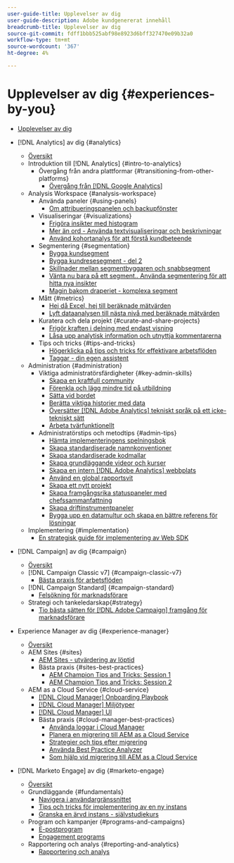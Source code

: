 ```yaml
---
user-guide-title: Upplevelser av dig
user-guide-description: Adobe kundgenererat innehåll
breadcrumb-title: Upplevelser av dig
source-git-commit: fdff1bbb525abf98e8923d6bff327470e09b32a0
workflow-type: tm+mt
source-wordcount: '367'
ht-degree: 4%

---
```



# Upplevelser av dig {#experiences-by-you}

+ [Upplevelser av dig](/help/overview.md)

+ [!DNL Analytics] av dig {#analytics}
   + [Översikt](/help/analytics/overview.md)
   + Introduktion till [!DNL Analytics] {#intro-to-analytics}
      + Övergång från andra plattformar {#transitioning-from-other-platforms}
         + [Övergång från [!DNL Google Analytics]](../analytics/intro-to-analytics/transitioning-from-other-platforms/transition-from-google-analytics.md)
   + Analysis Workspace {#analysis-workspace}
      + Använda paneler {#using-panels}
         + [Om attribueringspanelen och backupfönster](../analytics/analysis-workspace/using-panels/understanding-adobe-analytics-attribution-panel-and-lookback-windows.md)
      + Visualiseringar {#visualizations}
         + [Frigöra insikter med histogram](../analytics/analysis-workspace/visualizations/unlocking-insights-with-histograms.md)
         + [Mer än ord - Använda textvisualiseringar och beskrivningar](../analytics/analysis-workspace/visualizations/more-than-words-using-text-visualizations-and-descriptions.md)
         + [Använd kohortanalys för att förstå kundbeteende](../analytics/analysis-workspace/visualizations/use-cohort-analysis-to-understand-customer-behavior.md)
      + Segmentering {#segmentation}
         + [Bygga kundsegment](../analytics/analysis-workspace/segmentation/building-customer-journey-segments.md)
         + [Bygga kundresesegment - del 2](../analytics/analysis-workspace/segmentation/building-customer-journey-segments-part-two.md)
         + [Skillnader mellan segmentbyggaren och snabbsegment](../analytics/analysis-workspace/segmentation/differences-between-the-segment-builder-and-quick-segments.md)
         + [Vänta nu bara på ett segment.. Använda segmentering för att hitta nya insikter](../analytics/analysis-workspace/segmentation/segmentation-to-discover-new-insights.md)
         + [Magin bakom draperiet - komplexa segment](../analytics/analysis-workspace/segmentation/the-magic-behind-the-curtain-complex-segments.md)
      + Mått {#metrics}
         + [Hej då Excel, hej till beräknade mätvärden](../analytics/analysis-workspace/metrics/goodbye-excel-hello-calculated-metrics.md)
         + [Lyft dataanalysen till nästa nivå med beräknade mätvärden](../analytics/analysis-workspace/metrics/take-your-data-analysis-to-the-next-level-with-calculated-metrics.md)
      + Kuratera och dela projekt {#curate-and-share-projects}
         + [Frigör kraften i delning med endast visning](../analytics/analysis-workspace/curate-and-share-projects/unlocking-the-power-of-view-only-sharing.md)
         + [Låsa upp analytisk information och utnyttja kommentarerna](../analytics/analysis-workspace/curate-and-share-projects/harnessing-the-power-of-annotations.md)
      + Tips och tricks {#tips-and-tricks}
         + [Högerklicka på tips och tricks för effektivare arbetsflöden](../analytics/analysis-workspace/tips-and-tricks/right-click-tips-and-tricks-for-more-efficient-workflows.md)
         + [Taggar - din egen assistent](../analytics/analysis-workspace/tips-and-tricks/tags-your-personal-assistant.md)
   + Administration {#administration}
      + Viktiga administratörsfärdigheter {#key-admin-skills}
         + [Skapa en kraftfull community](../analytics/administration/key-admin-skills/empowered-community.md)
         + [Förenkla och lägg mindre tid på utbildning](../analytics/administration/key-admin-skills/simplify-training-users.md)
         + [Sätta vid bordet](../analytics/administration/key-admin-skills/gaining-a-seat-at-the-table.md)
         + [Berätta viktiga historier med data](../analytics/administration/key-admin-skills/telling-impactful-stories-with-data.md)
         + [Översätter [!DNL Adobe Analytics] tekniskt språk på ett icke-tekniskt sätt](../analytics/administration/key-admin-skills/translating-adobe-analytics-technical-language.md)
         + [Arbeta tvärfunktionellt](../analytics/administration/key-admin-skills/working-cross-functionally.md)
      + Administratörstips och metodtips {#admin-tips}
         + [Hämta implementeringens spelningsbok](../analytics/administration/admin-tips/download-the-adobe-analytics-implementation-playbook.md)
         + [Skapa standardiserade namnkonventioner](../analytics/administration/admin-tips/create-standardized-naming-conventions.md)
         + [Skapa standardiserade kodmallar](../analytics/administration/admin-tips/create-standardized-code-templates.md)
         + [Skapa grundläggande videor och kurser](../analytics/administration/admin-tips/create-basic-videos-and-training.md)
         + [Skapa en intern [!DNL Adobe Analytics] webbplats](../analytics/administration/admin-tips/create-an-internal-adobe-analytics-site.md)
         + [Använd en global rapportsvit](../analytics/administration/admin-tips/use-a-global-report-suite.md)
         + [Skapa ett nytt projekt](../analytics/administration/admin-tips/create-a-news-and-announcements-project.md)
         + [Skapa framgångsrika statuspaneler med chefssammanfattning](../analytics/administration/admin-tips/driving-success-with-executive-summary-dashboards.md)
         + [Skapa driftinstrumentpaneler](../analytics/administration/admin-tips/create-operational-dashboards.md)
         + [Bygga upp en datamultur och skapa en bättre referens för lösningar](../analytics/administration/admin-tips/better-sdr.md)
   + Implementering {#implementation}
      + [En strategisk guide för implementering av Web SDK](../analytics/implementation/strategic-guide-to-implementing-web-sdk.md)
+ [!DNL Campaign] av dig {#campaign}
   + [Översikt](/help/campaign/overview.md)
   + [!DNL Campaign Classic v7] {#campaign-classic-v7}
      + [Bästa praxis för arbetsflöden](/help/campaign/ac-v7/workflow-best-practices-for-marketers.md)
   + [!DNL Campaign Standard] {#campaign-standard}
      + [Felsökning för marknadsförare](/help/campaign/acs/troubleshooting-for-marketers.md)
   + Strategi och tankeledarskap{#strategy}
      + [Tio bästa sätten för [!DNL Adobe Campaign] framgång för marknadsförare](/help/campaign/10-best-practices-for-marketers.md)
+ Experience Manager av dig {#experience-manager}
   + [Översikt](/help/experience-manager/overview.md)
   + AEM Sites {#sites}
      + [AEM Sites - utvärdering av löptid](/help/experience-manager/sites/expert-resources/maturity-assessment.md)
      + Bästa praxis {#sites-best-practices}
         + [AEM Champion Tips and Tricks: Session 1](/help/experience-manager/sites/expert-resources/champion-tips-1.md)
         + [AEM Champion Tips and Tricks: Session 2](/help/experience-manager/sites/expert-resources/champion-tips-2.md)
   + AEM as a Cloud Service {#cloud-service}
      + [[!DNL Cloud Manager] Onboarding Playbook](/help/experience-manager/cloud-service/expert-resources/aem-champions/onboarding-playbook.md)
      + [[!DNL Cloud Manager] Miljötyper](/help/experience-manager/cloud-service/expert-resources/aem-champions/environment-types.md)
      + [[!DNL Cloud Manager] UI](/help/experience-manager/cloud-service/expert-resources/aem-champions/cloud-manager-ui.md)
      + Bästa praxis {#cloud-manager-best-practices}
         + [Använda loggar i Cloud Manager](/help/experience-manager/cloud-service/expert-resources/aem-champions/cloud-manager-using-logs.md)
         + [Planera en migrering till AEM as a Cloud Service](/help/experience-manager/cloud-service/expert-resources/aem-champions/migration.md)
         + [Strategier och tips efter migrering](/help/experience-manager/cloud-service/expert-resources/aem-champions/post-migration.md)
         + [Använda Best Practice Analyzer](/help/experience-manager/cloud-service/expert-resources/aem-champions/best-practice-analyzer.md)
         + [Som hjälp vid migrering till AEM as a Cloud Service](/help/experience-manager/cloud-service/expert-resources/aem-champions/migration-challenges.md)
+ [!DNL Marketo Engage] av dig {#marketo-engage}
   + [Översikt](/help/marketo/overview.md)
   + Grundläggande {#fundamentals}
      + [Navigera i användargränssnittet](/help/marketo/fundamentals/ui-navigation.md)
      + [Tips och tricks för implementering av en ny instans](https://experienceleague.adobe.com/docs/experiences-by-you/implenting-new-instance/overview.html)
      + [Granska en ärvd instans - självstudiekurs](https://experienceleague.adobe.com/docs/experiences-by-you/auditing-an-inherited-instance/overview.html)
   + Program och kampanjer {#programs-and-campaigns}
      + [E-postprogram](/help/marketo/programs/email-programs.md)
      + [Engagement programs](/help/marketo/programs/engagement-programs.md)
   + Rapportering och analys {#reporting-and-analytics}
      + [Rapportering och analys](/help/marketo/reporting/reporting-and-analytics.md)
